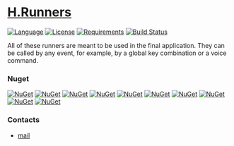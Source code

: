 # [H.Runners](https://github.com/HavenDV/H.Runners/) 

[![Language](https://img.shields.io/badge/language-C%23-blue.svg?style=flat-square)](https://github.com/HavenDV/H.Runners/search?l=C%23&o=desc&s=&type=Code) 
[![License](https://img.shields.io/github/license/HavenDV/H.Runners.svg?label=License&maxAge=86400)](LICENSE.md) 
[![Requirements](https://img.shields.io/badge/Requirements-.NET%20Standard%202.0-blue.svg)](https://github.com/dotnet/standard/blob/master/docs/versions/netstandard2.0.md)
[![Build Status](https://github.com/HavenDV/H.Runners/workflows/.NET/badge.svg?branch=master)](https://github.com/HavenDV/H.Runners/actions?query=workflow%3A%22.NET%22)

All of these runners are meant to be used in the final application.
They can be called by any event, for example, by a global key combination or a voice command.

### Nuget

[![NuGet](https://img.shields.io/nuget/dt/H.Runners.ClipboardRunner.svg?style=flat-square&label=H.Runners.ClipboardRunner)](https://www.nuget.org/packages/H.Runners.ClipboardRunner/)
[![NuGet](https://img.shields.io/nuget/dt/H.Runners.CommonRunners.svg?style=flat-square&label=H.Runners.CommonRunners)](https://www.nuget.org/packages/H.Runners.CommonRunners/)
[![NuGet](https://img.shields.io/nuget/dt/H.Runners.CSharpRunner.svg?style=flat-square&label=H.Runners.CSharpRunner)](https://www.nuget.org/packages/H.Runners.CSharpRunner/)
[![NuGet](https://img.shields.io/nuget/dt/H.Runners.DLinkRunner.svg?style=flat-square&label=H.Runners.DLinkRunner)](https://www.nuget.org/packages/H.Runners.DLinkRunner/)
[![NuGet](https://img.shields.io/nuget/dt/H.Runners.InteropRunner.svg?style=flat-square&label=H.Runners.InteropRunner)](https://www.nuget.org/packages/H.Runners.InteropRunner/)
[![NuGet](https://img.shields.io/nuget/dt/H.Runners.OcrRunner.svg?style=flat-square&label=H.Runners.OcrRunner)](https://www.nuget.org/packages/H.Runners.OcrRunner/)
[![NuGet](https://img.shields.io/nuget/dt/H.Runners.ScreenshotRunner.svg?style=flat-square&label=H.Runners.ScreenshotRunner)](https://www.nuget.org/packages/H.Runners.ScreenshotRunner/)
[![NuGet](https://img.shields.io/nuget/dt/H.Runners.SelectRunner.svg?style=flat-square&label=H.Runners.SelectRunner)](https://www.nuget.org/packages/H.Runners.SelectRunner/)
[![NuGet](https://img.shields.io/nuget/dt/H.Runners.TelegramRunner.svg?style=flat-square&label=H.Runners.TelegramRunner)](https://www.nuget.org/packages/H.Runners.TelegramRunner/)
[![NuGet](https://img.shields.io/nuget/dt/H.Runners.TorrentRunner.svg?style=flat-square&label=H.Runners.TorrentRunner)](https://www.nuget.org/packages/H.Runners.TorrentRunner/)


### Contacts
* [mail](mailto:havendv@gmail.com)
